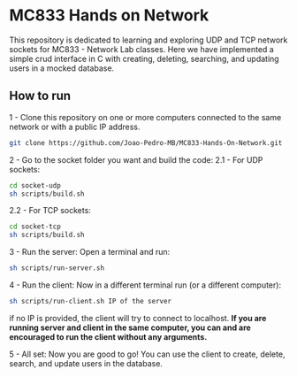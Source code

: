 # MC833 Hands on Network

This repository is dedicated to learning and exploring UDP and TCP network sockets for MC833 - Network Lab classes. Here we have implemented a simple crud interface in C with creating, deleting, searching, and updating users in a mocked database.

## How to run
1 - Clone this repository on one or more computers connected to the same network or with a public IP address.
```BASH
git clone https://github.com/Joao-Pedro-MB/MC833-Hands-On-Network.git
```
2 - Go to the socket folder you want  and build the code:
2.1 - For UDP sockets:
```BASH
cd socket-udp
sh scripts/build.sh
```

2.2 - For TCP sockets:
```BASH
cd socket-tcp
sh scripts/build.sh
```

3 - Run the server:
Open a terminal and run:
```BASH
sh scripts/run-server.sh
```

4 - Run the client:
Now in a different terminal run (or a different computer):
```BASH
sh scripts/run-client.sh IP of the server
```
if no IP is provided, the client will try to connect to localhost.
**If you are running server and client in the same computer, you can and are encouraged to run the client without any arguments.**

5 - All set:
Now you are good to go! You can use the client to create, delete, search, and update users in the database.